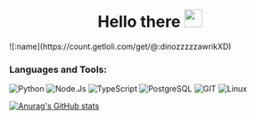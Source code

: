 <h1 align="center">Hello there
<img src="https://github.com/blackcater/blackcater/raw/main/images/Hi.gif" height="32"/></h1>
![:name](https://count.getloli.com/get/@:dinozzzzzawrikXD)

### Languages and Tools:
![Python](https://img.shields.io/badge/-Python3.10-9cf)
![Node.Js](https://img.shields.io/badge/-NodeJs-9cf)
![TypeScript](https://img.shields.io/badge/-TypeScript-9cf)
![PostgreSQL](https://img.shields.io/badge/-PostgreSQL-9cf)
![GIT](https://img.shields.io/badge/-GIT-9cf)
![Linux](https://img.shields.io/badge/-Linux-9cf)

[![Anurag's GitHub stats](https://github-readme-stats.vercel.app/api?username=dinozzzzzawrik)](https://github.com/anuraghazra/github-readme-stats)
